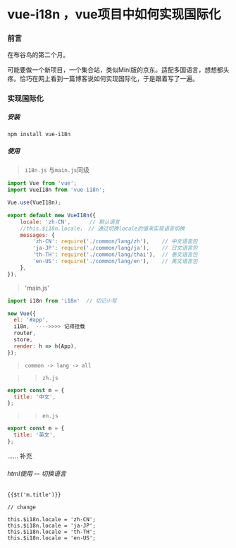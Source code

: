 # vue-i18n ，vue项目中如何实现国际化

### 前言

在布谷鸟的第二个月。

可能要做一个新项目，一个集合站，类似Mini版的京东。适配多国语言，想想都头疼。恰巧在网上看到一篇博客说如何实现国际化，于是跟着写了一遍。

### 实现国际化

##### 安装

`npm install vue-i18n`

##### 使用

> `i18n.js` 与`main.js`同级

```js
import Vue from 'vue';
import VueI18n from 'vue-i18n';

Vue.use(VueI18n);

export default new VueI18n({
    locale: 'zh-CN',      // 默认语言
    //this.$i18n.locale， // 通过切换locale的值来实现语言切换
    messages: {
        'zh-CN': require('./common/lang/zh'),    // 中文语言包
        'ja-JP': require('./common/lang/ja'),    // 日文语言包
        'th-TH': require('./common/lang/thai'),  // 泰文语言包
        'en-US': require('./common/lang/en'),    // 英文语言包
    },
});
```


> 'main.js'

```js
import i18n from 'i18n'  // 切记小写

new Vue({
  el: '#app',
  i18n,  ---->>>> 记得挂载
  router,
  store,
  render: h => h(App),
});
```

> `common -> lang -> all`

>> `zh.js`

```js
export const m = {
  title: '中文',
};
```

>> `en.js`

```js
export const m = {
  title: '英文',
};
```
...... 补充

###### html使用 -- 切换语言

```vue
{{$t('m.title')}}

// change

this.$i18n.locale = 'zh-CN';
this.$i18n.locale = 'ja-JP';
this.$i18n.locale = 'th-TH';
this.$i18n.locale = 'en-US';
```



